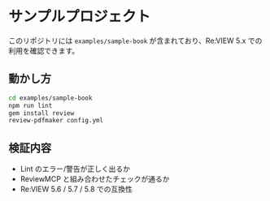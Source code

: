 # サンプルプロジェクト

このリポジトリには `examples/sample-book` が含まれており、Re:VIEW 5.x での利用を確認できます。

## 動かし方
```bash
cd examples/sample-book
npm run lint
gem install review
review-pdfmaker config.yml
```

## 検証内容
- Lint のエラー/警告が正しく出るか
- ReviewMCP と組み合わせたチェックが通るか
- Re:VIEW 5.6 / 5.7 / 5.8 での互換性
